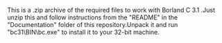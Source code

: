 This is a .zip archive of the required files to work with Borland C 3.1 .Just unzip this and follow instructions from the "README" in the "Documentation" folder of this repository.Unpack it and run "bc31\BIN\bc.exe" to install it to your 32-bit machine.
